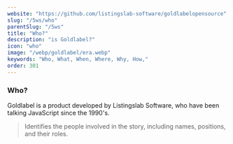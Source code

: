 ```yaml
---
website: "https://github.com/listingslab-software/goldlabelopensource"
slug: "/5ws/who"
parentSlug: "/5ws"
title: "Who?"
description: "is Goldlabel?"
icon: "who"
image: "/webp/goldlabel/era.webp"
keywords: "Who, What, When, Where, Why, How,"
order: 301
---
```


### Who?

Goldlabel is a product developed by Listingslab Software, who have been talking JavaScript since the 1990's. 

> Identifies the people involved in the story, including names, positions, and their roles.